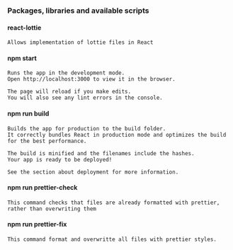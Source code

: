 ### Packages, libraries and available scripts

#### react-lottie

```
Allows implementation of lottie files in React
```

#### npm start

```
Runs the app in the development mode.
Open http://localhost:3000 to view it in the browser.

The page will reload if you make edits.
You will also see any lint errors in the console.
```

#### npm run build

```
Builds the app for production to the build folder.
It correctly bundles React in production mode and optimizes the build for the best performance.

The build is minified and the filenames include the hashes.
Your app is ready to be deployed!

See the section about deployment for more information.
```

#### npm run prettier-check

```
This command checks that files are already formatted with prettier, rather than overwriting them
```

#### npm run prettier-fix
```
This command format and overwritte all files with prettier styles.
```
